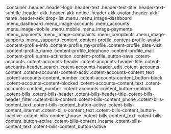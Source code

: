 .container
  .header
    .header-logo
    .header-text
      .header-text-title
      .header-text-subtitle
    .header-akk
      .header-akk-notice
      .header-akk-avatar
      .header-akk-name
      .header-akk_drop-list
  .menu
    .menu_image-dashboard
    .menu_dashboard
    .menu_image-accounts
    .menu_accounts    
    .menu_image-mobile
    .menu_mobile
    .menu_image-payments
    .menu_payments
    .menu_image-complaints
    .menu_complaints 
    .menu_image-supports
    .menu_supports
  .content
    .content-profile
      .content-profile-avatar
      .content-profile-info
        .content-profile_my-profile
        .content-profile_date-visit
        .content-profile_name
        .content-profile_telephone
        .content-profile_mail
        .content-profile_sms-actination
        .content-profile_button-save
    .cotent-accounts
      .cotent-accounts-header
        .cotent-accounts-header-title
        .cotent-accounts-header_search
        .cotent-accounts-header_edit
      .cotent-accounts-content
        .cotent-accounts-content-activ
          .cotent-accounts-content_text
          .cotent-accounts-content_number
          .cotent-accounts-content_button-block
        .cotent-accounts-content-blocked
          .cotent-accounts-content_text
          .cotent-accounts-content_number
          .cotent-accounts-content_button-unblock
    .cotent-bills
      .cotent-bills-header
        .cotent-bills-header-title
        .cotent-bills-header_filter
      .cotent-bills-content 
        .cotent-bills-content_phone
          .cotent-bills-content_text
          .cotent-bills-content_button-active
        .cotent-bills-content_internet
          .cotent-bills-content_text
          .cotent-bills-content_button-inactive
        .cotent-bills-content_house
          .cotent-bills-content_text
          .cotent-bills-content_button-active
        .cotent-bills-content_incame
          .cotent-bills-content_text
          .cotent-bills-content_button-active

